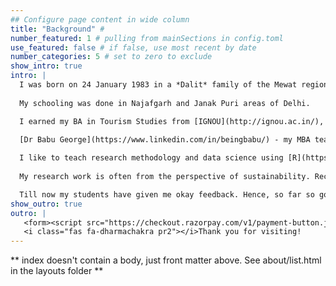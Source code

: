 ```yaml
---
## Configure page content in wide column
title: "Background" # 
number_featured: 1 # pulling from mainSections in config.toml
use_featured: false # if false, use most recent by date
number_categories: 5 # set to zero to exclude
show_intro: true
intro: |
  I was born on 24 January 1983 in a *Dalit* family of the Mewat region in Haryana, India. I grew up my with three sisters, mom and dad. My childhood was not that bad.
  
  My schooling was done in Najafgarh and Janak Puri areas of Delhi. 

  I earned my BA in Tourism Studies from [IGNOU](http://ignou.ac.in/), BA Hons Russian Studies from [JNU](https://www.jnu.ac.in/main/), MBA in Tourism (Gold Medalist) from [Pondicherry University](https://www.pondiuni.edu.in/) and PhD in Management Studies from the [University of Hyderabad](https://uohyd.ac.in/).  

  [Dr Babu George](https://www.linkedin.com/in/beingbabu/) - my MBA teacher - helped me to realise the importance of our thoughts. And, this triggered my interest in research and teaching. Thank you Babu sir!
  
  I like to teach research methodology and data science using [R](https://www.r-project.org/) statistical language. Why? Because during my PhD, I found grasping research concepts very daunting. My goal is to reduce the pain of learning research methods. I always focus upon understanding the concept and its interpretation than memorising the equations. 
  
  My research work is often from the perspective of sustainability. Recently, I started to learn and research the interaction between sustainable consumption and waste.

  Till now my students have given me okay feedback. Hence, so far so good. 
show_outro: true
outro: |
   <form><script src="https://checkout.razorpay.com/v1/payment-button.js" data-payment_button_id="pl_Imwla3MlG8bu8V" async> </script> </form>
   <i class="fas fa-dharmachakra pr2"></i>Thank you for visiting!
---
```


** index doesn't contain a body, just front matter above.
See about/list.html in the layouts folder **